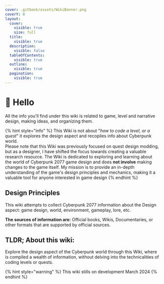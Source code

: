 ```yaml
---
cover: .gitbook/assets/WikiBanner.png
coverY: 0
layout:
  cover:
    visible: true
    size: full
  title:
    visible: true
  description:
    visible: false
  tableOfContents:
    visible: true
  outline:
    visible: true
  pagination:
    visible: true
---
```


# 👋 Hello

All the info you'll find under this wiki is related to game, level and narrative design, making ideas, and organizing them.&#x20;

{% hint style="info" %}
This Wiki is not about "_how to code a level, or a quest_" it explores the design aspect and recopiles info about Cyberpunk world.\
Please note that this Wiki was previously focused on quest design modding, but as a designer, I have shifted the focus towards creating a valuable research resource. The Wiki is dedicated to exploring and learning about the world of Cyberpunk 2077 game design and does **not involve** making changes to the game itself. My mission is to provide an in-depth understanding of the game's design principles and mechanics, making it a valuable tool for anyone interested in game design
{% endhint %}

## Design Principles

This wiki attempts to collect Cyberpunk 2077 information about the Design aspect: game design, world, environment, gameplay, lore, etc.

**The sources of information are:** Official books, Wikis, Documentaries, or other formats that are supported by official sources.&#x20;

## TLDR;  About this wiki:

Explore the design aspect of the Cyberpunk world through this Wiki, where is compiled a wealth of information, without delving into the technicalities of coding levels or quests.

{% hint style="warning" %}
This wiki stills on development March 2024
{% endhint %}

